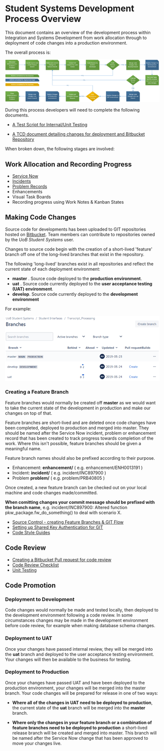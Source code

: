 ﻿# Student Systems Development Process Overview

This document contains an overview of the development process within Integration and Systems Development from work allocation through to deployment of code changes into a production environment.

The overall process is:

![Development Overview](develop-process.png)


During this process developers will need to complete the following documents.

* <a href="Development_Team_Test_Script.dotx">A Test Script for Internal/Unit Testing</a>

* <a href="Development_Team_TCD.dotx">A TCD document detailing changes for deployment and Bitbucket Repository</a>

When broken down, the following stages are involved:

## Work Allocation and Recording Progress

* [Service Now](http://www.itservicedesk.bham.ac.uk/)
* [Incidents](https://kb.bham.ac.uk/KB13916)
* [Problem Records](https://kb.bham.ac.uk/KB13155)
* Enhancements
* Visual Task Boards
* Recording progress using Work Notes & Kanban States
	
## Making Code Changes

Source code for developments has been uploaded to GIT repositories hosted on [Bitbucket](https://www.bitbucket.org "Bitbucket Homepage"). Team members can contribute to repositories owned by the *UoB Student Systems* user. 

Changes to source code begin with the creation of a short-lived 'feature' branch off one of the long-lived branches that exist in the repository.

The following 'long-lived' branches exist in all repositories and reflect the current state of each deployment environment:

* **master** . Source code deployed to the **production environment**.
* **uat** . Source code currently deployed to the **user acceptance testing (UAT) environment**.
* **develop**. Source code currently deployed to the **development environment**

For example:

![Bitbucket Branches](repo-branches.png)

### Creating a Feature Branch

Feature branches would normally be created off **master** as we would want to take the current state of the development in production and make our changes on top of that. 

Feature branches are short-lived and are deleted once code changes have been completed, deployed to production and merged into master. They should be named after the Service Now incident, problem or enhancement record that has been created to track progress towards completion of the work. Where this isn't possible, feature branches should be given a meaningful name. 

Feature branch names should also be prefixed according to their purpose. 

* Enhancement: **enhancement/** ( e.g. enhancement/ENH0013191 )
* Incident: **incident/** ( e.g. incident/INC897900 )
* Problem **problem/** ( e.g. problem/PRB40805 )

Once created, a new feature branch can be checked out on your local machine and code changes made/committed. 

**When comitting changes your commit message should be prefixed with the branch name**, e.g. incident/INC897900: Altered function pkw_package.fw_do_something() to deal with scenario X.

* [Source Control - creating Feature Branches & GIT Flow](../../source_control)
* [Setting up Shared Key Authentication for GIT](https://confluence.atlassian.com/bitbucket/set-up-an-ssh-key-728138079.html)
* [Code Style Guides](../../style_guides)


## Code Review
	
* [Creating a Bitbucket Pull request for code review](pull-request.md)
* [Code Review Checklist](../../code_reviews)
* [Unit Testing](../../unit_testing)

## Code Promotion

### Deployment to Development

Code changes would normally be made and tested locally, then deployed to the development environment following a code review.  In some circumstances changes may be made in the development environment before code review, for example when making database schema changes. 

### Deployment to UAT

Once your changes have passed internal review, they will be merged into the **uat** branch and deployed to the user acceptance testing environment. Your changes will then be available to the business for testing. 

### Deployment to Production

Once your changes have passed UAT and have been deployed to the production environment, your changes will be merged into the master branch. Your code changes will be prepared for release in one of two ways:

* **Where all of the changes in UAT need to be deployed to production**, the current state of the **uat** branch will be merged into the **master** branch.

* **Where only the changes in your feature branch or a combination of feature branches need to be deployed to production** a short-lived release branch will be created and merged into master. This branch will be named after the Service Now change that has been approved to move your changes live.

